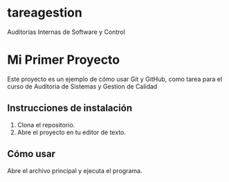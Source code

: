 # tareagestion
Auditorías Internas de Software y Control
# Mi Primer Proyecto
Este proyecto es un ejemplo de cómo usar Git y GitHub, como tarea para el curso de Auditoria de Sistemas y Gestion de Calidad
## Instrucciones de instalación
1. Clona el repositorio.
2. Abre el proyecto en tu editor de texto.
## Cómo usar
Abre el archivo principal y ejecuta el programa.